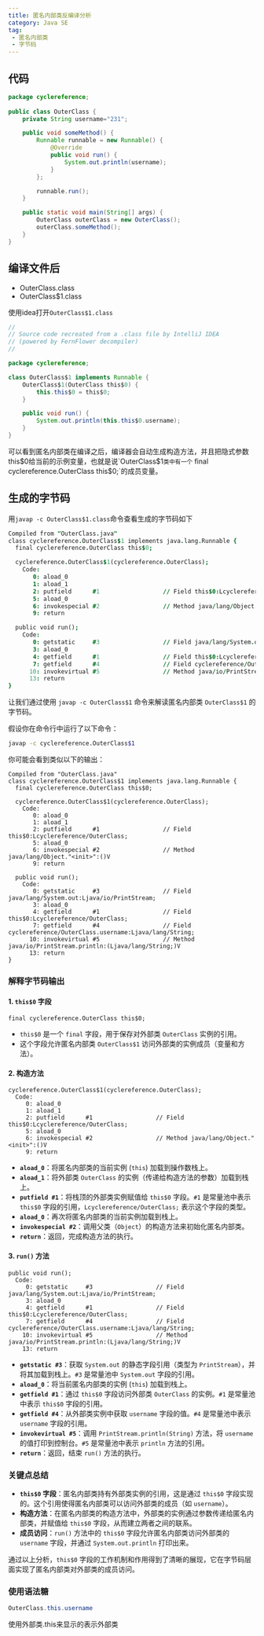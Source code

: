 ```yaml
---
title: 匿名内部类反编译分析
category: Java SE
tag: 
 - 匿名内部类
 - 字节码
---
```




## 代码

```java
package cyclereference;
	
public class OuterClass {
	private String username="231";

	public void someMethod() {
		Runnable runnable = new Runnable() {
			@Override
			public void run() {
				System.out.println(username);
			}
		};

		runnable.run();
	}

	public static void main(String[] args) {
		OuterClass outerClass = new OuterClass();
		outerClass.someMethod();
	}
}

```

## 编译文件后

- OuterClass.class
- OuterClass$1.class

使用idea打开`OuterClass$1.class`

```java
//
// Source code recreated from a .class file by IntelliJ IDEA
// (powered by FernFlower decompiler)
//

package cyclereference;

class OuterClass$1 implements Runnable {
    OuterClass$1(OuterClass this$0) {
        this.this$0 = this$0;
    }

    public void run() {
        System.out.println(this.this$0.username);
    }
}

```

可以看到匿名内部类在编译之后，编译器会自动生成构造方法，并且把隐式参数this$0给当前的示例变量，也就是说`OuterClass$1`类中有一个`  final cyclereference.OuterClass this$0;`的成员变量。



## 生成的字节码

用`javap -c OuterClass$1.class`命令查看生成的字节码如下

```j
Compiled from "OuterClass.java"
class cyclereference.OuterClass$1 implements java.lang.Runnable {
  final cyclereference.OuterClass this$0;

  cyclereference.OuterClass$1(cyclereference.OuterClass);
    Code:
       0: aload_0
       1: aload_1
       2: putfield      #1                  // Field this$0:Lcyclereference/OuterClass;
       5: aload_0
       6: invokespecial #2                  // Method java/lang/Object."<init>":()V
       9: return

  public void run();
    Code:
       0: getstatic     #3                  // Field java/lang/System.out:Ljava/io/PrintStream;
       3: aload_0
       4: getfield      #1                  // Field this$0:Lcyclereference/OuterClass;
       7: getfield      #4                  // Field cyclereference/OuterClass.username:Ljava/lang/String;
      10: invokevirtual #5                  // Method java/io/PrintStream.println:(Ljava/lang/String;)V
      13: return
}
```

让我们通过使用 `javap -c OuterClass$1` 命令来解读匿名内部类 `OuterClass$1` 的字节码。

假设你在命令行中运行了以下命令：

```bash
javap -c cyclereference.OuterClass$1
```

你可能会看到类似以下的输出：

```text
Compiled from "OuterClass.java"
class cyclereference.OuterClass$1 implements java.lang.Runnable {
  final cyclereference.OuterClass this$0;

  cyclereference.OuterClass$1(cyclereference.OuterClass);
    Code:
       0: aload_0
       1: aload_1
       2: putfield      #1                  // Field this$0:Lcyclereference/OuterClass;
       5: aload_0
       6: invokespecial #2                  // Method java/lang/Object."<init>":()V
       9: return

  public void run();
    Code:
       0: getstatic     #3                  // Field java/lang/System.out:Ljava/io/PrintStream;
       3: aload_0
       4: getfield      #1                  // Field this$0:Lcyclereference/OuterClass;
       7: getfield      #4                  // Field cyclereference/OuterClass.username:Ljava/lang/String;
      10: invokevirtual #5                  // Method java/io/PrintStream.println:(Ljava/lang/String;)V
      13: return
}
```

### 解释字节码输出

#### 1. `this$0` 字段

```text
final cyclereference.OuterClass this$0;
```

- `this$0` 是一个 `final` 字段，用于保存对外部类 `OuterClass` 实例的引用。
- 这个字段允许匿名内部类 `OuterClass$1` 访问外部类的实例成员（变量和方法）。

#### 2. 构造方法

```text
cyclereference.OuterClass$1(cyclereference.OuterClass);
  Code:
     0: aload_0
     1: aload_1
     2: putfield      #1                  // Field this$0:Lcyclereference/OuterClass;
     5: aload_0
     6: invokespecial #2                  // Method java/lang/Object."<init>":()V
     9: return
```

- **`aload_0`**：将匿名内部类的当前实例 (`this`) 加载到操作数栈上。
- **`aload_1`**：将外部类 `OuterClass` 的实例（传递给构造方法的参数）加载到栈上。
- **`putfield #1`**：将栈顶的外部类实例赋值给 `this$0` 字段。`#1` 是常量池中表示 `this$0` 字段的引用，`Lcyclereference/OuterClass;` 表示这个字段的类型。
- **`aload_0`**：再次将匿名内部类的当前实例加载到栈上。
- **`invokespecial #2`**：调用父类（`Object`）的构造方法来初始化匿名内部类。
- **`return`**：返回，完成构造方法的执行。

#### 3. `run()` 方法

```text
public void run();
  Code:
     0: getstatic     #3                  // Field java/lang/System.out:Ljava/io/PrintStream;
     3: aload_0
     4: getfield      #1                  // Field this$0:Lcyclereference/OuterClass;
     7: getfield      #4                  // Field cyclereference/OuterClass.username:Ljava/lang/String;
    10: invokevirtual #5                  // Method java/io/PrintStream.println:(Ljava/lang/String;)V
    13: return
```

- **`getstatic #3`**：获取 `System.out` 的静态字段引用（类型为 `PrintStream`），并将其加载到栈上。`#3` 是常量池中 `System.out` 字段的引用。
- **`aload_0`**：将当前匿名内部类的实例 (`this`) 加载到栈上。
- **`getfield #1`**：通过 `this$0` 字段访问外部类 `OuterClass` 的实例。`#1` 是常量池中表示 `this$0` 字段的引用。
- **`getfield #4`**：从外部类实例中获取 `username` 字段的值。`#4` 是常量池中表示 `username` 字段的引用。
- **`invokevirtual #5`**：调用 `PrintStream.println(String)` 方法，将 `username` 的值打印到控制台。`#5` 是常量池中表示 `println` 方法的引用。
- **`return`**：返回，结束 `run()` 方法的执行。

### 关键点总结

- **`this$0` 字段**：匿名内部类持有外部类实例的引用，这是通过 `this$0` 字段实现的。这个引用使得匿名内部类可以访问外部类的成员（如 `username`）。
- **构造方法**：在匿名内部类的构造方法中，外部类的实例通过参数传递给匿名内部类，并赋值给 `this$0` 字段，从而建立两者之间的联系。
- **成员访问**：`run()` 方法中的 `this$0` 字段允许匿名内部类访问外部类的 `username` 字段，并通过 `System.out.println` 打印出来。

通过以上分析，`this$0` 字段的工作机制和作用得到了清晰的展现，它在字节码层面实现了匿名内部类对外部类的成员访问。





### 使用语法糖

```java
OuterClass.this.username
```

使用外部类.this来显示的表示外部类
